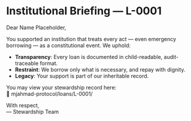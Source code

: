 # Institutional Briefing — L-0001

Dear Name Placeholder,

You supported an institution that treats every act — even emergency borrowing — as a constitutional event. We uphold:

- **Transparency**: Every loan is documented in child-readable, audit-traceable format.
- **Restraint**: We borrow only what is necessary, and repay with dignity.
- **Legacy**: Your support is part of our inheritable record.

You may view your stewardship record here:  
📂 mjahmad-protocol/loans/L-0001/

With respect,  
— Stewardship Team
